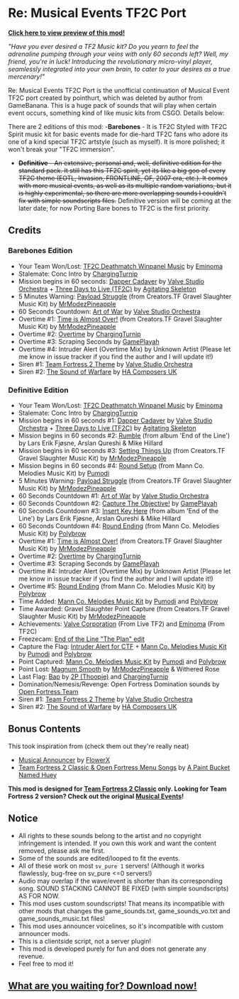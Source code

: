 # Re: Musical Events TF2C Port
**[Click here to view preview of this mod!](https://www.youtube.com/watch?v=lCce29ohmeM)**

*"Have you ever desired a TF2 Music kit? Do you yearn to feel the adrenaline pumping through your veins with only 60 seconds left? Well, my friend, you're in luck! Introducing the revolutionary micro-vinyl player, seamlessly integrated into your own brain, to cater to your desires as a true mercenary!"*

Re: Musical Events TF2C Port is the unofficial continuation of Musical Event TF2C port created by pointhurt, which was deleted by author from GameBanana. This is a huge pack of sounds that will play when certain event occurs, something kind of like music kits from CSGO. Details below:

There are 2 editions of this mod:
-**Barebones** - It is TF2C Styled with TF2C Spirit music kit for basic events made for die-hard TF2C fans who adore its one of a kind special TF2C artstyle (such as myself). It is more polished; it won't break your "TF2C immersion".

* ~~**Definitive** - An extensive, personal and, well, definitive edition for the standard pack. It still has this TF2C spirit, yet its like a big goo of every TF2C theme (EOTL, Invasion, FRONTLINE, OF, 2007 era, etc.). It comes with more musical events, as well as its multiple random variations, but it is highly experimental, so there are more overlapping sounds I couldn't fix with simple soundscripts files.~~ Definitive version will be coming at the later date; for now Porting Bare bones to TF2C is the first priority.

## Credits
### Barebones Edition
* Your Team Won/Lost: [TF2C Deathmatch Winpanel Music](https://youtu.be/dHP6-1-Mu0A?t=40) by [Eminoma](https://twitter.com/EminomaTeam)
* Stalemate: Conc Intro by [ChargingTurnip](https://www.youtube.com/@ChargingTurnip)
* Mission begins in 60 seconds: [Dapper Cadaver](https://www.youtube.com/watch?v=52HVSkAgn0g) by [Valve Studio Orchestra](https://www.valvesoftware.com/en/) + [Three Days to Live (TF2C)](https://www.youtube.com/watch?v=PzlR2ghSYtg) by [Agitating Skeleton](https://www.youtube.com/@AlphaBlaster1337)
* 5 Minutes Warning: [Payload Struggle](https://youtu.be/k53uIBb7aQI?t=140) (from Creators.TF Gravel Slaughter Music Kit) by [MrModezPineapple](https://www.youtube.com/@MrModez)
* 60 Seconds Countdown: [Art of War](https://www.youtube.com/watch?v=2ENmljQAYXI) by [Valve Studio Orchestra](https://www.valvesoftware.com/en/)
* Overtime #1: [Time is Almost Over!](https://youtu.be/k53uIBb7aQI?t=65)  (from Creators.TF Gravel Slaughter Music Kit) by [MrModezPineapple](https://www.youtube.com/@MrModez)
* Overtime #2: [Overtime](https://cdn.discordapp.com/attachments/561311973757943808/814668123185479680/overtime.ogg) by [ChargingTurnip](https://www.youtube.com/@ChargingTurnip)
* Overtime #3: Scraping Seconds by [GamePlayah](https://soundcloud.com/gameplayah)
* Overtime #4: Intruder Alert (Overtime Mix) by Unknown Artist (Please let me know in issue tracker if you find the author and I will update it!)
* Siren #1: [Team Fortress 2 Theme](https://www.youtube.com/watch?v=PDM2qukzKwg) by [Valve Studio Orchestra](https://www.valvesoftware.com/en/)
* Siren #2: [The Sound of Warfare](https://www.youtube.com/watch?v=scOZ6HzhHBY) by [HA Composers UK](https://www.youtube.com/@HAComposerUK)

### Definitive Edition
* Your Team Won/Lost: [TF2C Deathmatch Winpanel Music](https://youtu.be/dHP6-1-Mu0A?t=40) by [Eminoma](https://twitter.com/EminomaTeam)
* Stalemate: Conc Intro by [ChargingTurnip](https://www.youtube.com/@ChargingTurnip)
* Mission begins in 60 seconds #1: [Dapper Cadaver](https://www.youtube.com/watch?v=52HVSkAgn0g) by [Valve Studio Orchestra](https://www.valvesoftware.com/en/) + [Three Days to Live (TF2C)](https://www.youtube.com/watch?v=PzlR2ghSYtg) by [Agitating Skeleton](https://www.youtube.com/@AlphaBlaster1337)
* Mission begins in 60 seconds #2: [Rumble](https://www.youtube.com/watch?v=KLFSFNwP_5I) (from album 'End of the Line') by Lars Erik Fjøsne, Arslan Qureshi & Mike Hillard
* Mission begins in 60 seconds #3: [Setting Things Up](https://www.youtube.com/watch?v=cjNWVOje-T0) (from Creators.TF Gravel Slaughter Music Kit) by [MrModezPineapple](https://www.youtube.com/@MrModez)
* Mission begins in 60 seconds #4: [Round Setup](https://www.youtube.com/watch?v=DHLRvBqQo1E) (from Mann Co. Melodies Music Kit) by [Pumodi](https://www.youtube.com/channel/UCoJCjMAfsfygv-mjNPC5MpQ)
* 5 Minutes Warning: [Payload Struggle](https://youtu.be/k53uIBb7aQI?t=140) (from Creators.TF Gravel Slaughter Music Kit) by [MrModezPineapple](https://www.youtube.com/@MrModez)
* 60 Seconds Countdown #1: [Art of War](https://www.youtube.com/watch?v=2ENmljQAYXI) by [Valve Studio Orchestra](https://www.valvesoftware.com/en/)
* 60 Seconds Countdown #2: [Capture The Objective!](https://soundcloud.com/gameplayaharchive1/tf2-overtime) by [GamePlayah](https://soundcloud.com/gameplayah)
* 60 Seconds Countdown #3: [Insert Key Here](https://www.youtube.com/watch?v=TjP8pnn5m90) (from album 'End of the Line') by Lars Erik Fjøsne, Arslan Qureshi & Mike Hillard
* 60 Seconds Countdown #4: [Round Ending](https://www.youtube.com/watch?v=6IrPZsVJxm8&t=91s) (from Mann Co. Melodies Music Kit) by [Polybrow](https://www.youtube.com/@Polybrow)
* Overtime #1: [Time is Almost Over!](https://youtu.be/k53uIBb7aQI?t=65)  (from Creators.TF Gravel Slaughter Music Kit) by [MrModezPineapple](https://www.youtube.com/@MrModez)
* Overtime #2: [Overtime](https://cdn.discordapp.com/attachments/561311973757943808/814668123185479680/overtime.ogg) by [ChargingTurnip](https://www.youtube.com/@ChargingTurnip)
* Overtime #3: Scraping Seconds by [GamePlayah](https://soundcloud.com/gameplayah)
* Overtime #4: Intruder Alert (Overtime Mix) by Unknown Artist (Please let me know in issue tracker if you find the author and I will update it!)
* Overtime #5: [Round Ending](https://www.youtube.com/watch?v=6IrPZsVJxm8&t=91s) (from Mann Co. Melodies Music Kit) by [Polybrow](https://www.youtube.com/@Polybrow)
* Time Added: [Mann Co. Melodies Music Kit](https://www.youtube.com/playlist?list=PLtaUUjp2VXrKavcaRTGCAXUjebY80TCsW) by [Pumodi](https://www.youtube.com/@pumodi) and [Polybrow](https://www.youtube.com/@Polybrow)
* Time Awarded: Gravel Slaughter Point Capture (from Creators.TF Gravel Slaughter Music Kit) by [MrModezPineapple](https://www.youtube.com/@MrModez)
* Achievements: [Valve Corporation](https://www.valvesoftware.com/en/) (From Live TF2) and [Eminoma](https://twitter.com/EminomaTeam) (From TF2C)
* Freezecam: [End of the Line "The Plan" edit](https://gamebanana.com/sounds/42763)
* Capture the Flag: [Intruder Alert for CTF](https://gamebanana.com/sounds/54423) + [Mann Co. Melodies Music Kit](https://www.youtube.com/playlist?list=PLtaUUjp2VXrKavcaRTGCAXUjebY80TCsW) by [Pumodi](https://www.youtube.com/@pumodi) and [Polybrow](https://www.youtube.com/@Polybrow)
* Point Captured: [Mann Co. Melodies Music Kit](https://www.youtube.com/playlist?list=PLtaUUjp2VXrKavcaRTGCAXUjebY80TCsW) by [Pumodi](https://www.youtube.com/@pumodi) and [Polybrow](https://www.youtube.com/@Polybrow)
* Point Lost: [Magnum Smooth](https://www.youtube.com/watch?v=8Ph7bCwyhPM) by [MrModezPineapple](https://www.youtube.com/@MrModez) & Withered Rose
* Last Flag: [Bap](https://www.youtube.com/watch?v=tQvwQtDZoIk) by [2P (Thoopje)](https://www.youtube.com/c/Thoopje) and [ChargingTurnip](https://www.youtube.com/@ChargingTurnip)
* Domination/Nemesis/Revenge: Open Fortress Domination sounds by [Open Fortress Team](https://openfortress.fun/credits)
* Siren #1: [Team Fortress 2 Theme](https://www.youtube.com/watch?v=PDM2qukzKwg) by [Valve Studio Orchestra](https://www.valvesoftware.com/en/)
* Siren #2: [The Sound of Warfare](https://www.youtube.com/watch?v=scOZ6HzhHBY) by [HA Composers UK](https://www.youtube.com/@HAComposerUK)

## Bonus Contents
This took inspiration from (check them out they're really neat)
- [Musical Announcer](https://gamebanana.com/sounds/60072) by [FlowerX](https://gamebanana.com/members/1744970)
- [Team Fortress 2 Classic & Open Fortress Menu Songs](https://gamebanana.com/sounds/50339) by [A Paint Bucket Named Huey](https://gamebanana.com/members/1515334)

**This mod is designed for [Team Fortress 2 Classic](https://tf2classic.com) only. Looking for Team Fortress 2 version? Check out the original [Musical Events](https://gamebanana.com/sounds/53978)!**

## Notice
* All rights to these sounds belong to the artist and no copyright infringement is intended. If you own this work and want the content removed, please ask me first.
* Some of the sounds are edited/looped to fit the events.
* All of these work on most `sv_pure 1` servers! (Although it works flawlessly, bug-free on sv_pure <=0 servers!)
* Audio may overlap if the wave/event is shorter than its corresponding song. SOUND STACKING CANNOT BE FIXED (with simple soundscripts) AS FOR NOW.
* This mod uses custom soundscripts! That means its incompatible with other mods that changes the game_sounds.txt, game_sounds_vo.txt and game_sounds_music.txt files!
* This mod uses announcer voicelines, so it's incompatible with custom announcer mods.
* This is a clientside script, not a server plugin!
* This mod is developed purely for fun and does not generate any revenue.
* Feel free to mod it!

## [What are you waiting for? Download now!](https://github.com/RoonMoonlight/Re-Musical-Events-TF2C-Port/releases/latest)
